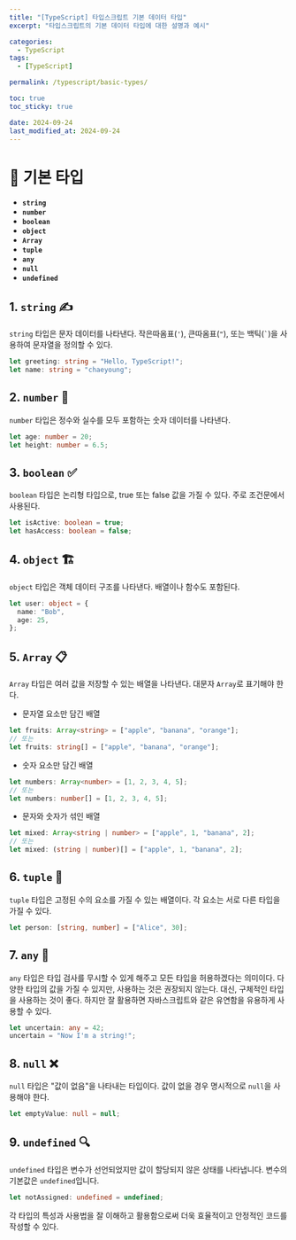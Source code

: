 ```yaml
---
title: "[TypeScript] 타입스크립트 기본 데이터 타입"
excerpt: "타입스크립트의 기본 데이터 타입에 대한 설명과 예시"

categories:
  - TypeScript
tags:
  - [TypeScript]

permalink: /typescript/basic-types/

toc: true
toc_sticky: true

date: 2024-09-24
last_modified_at: 2024-09-24
---
```


# 🧩 기본 타입

- **`string`**
- **`number`**
- **`boolean`**
- **`object`**
- **`Array`**
- **`tuple`**
- **`any`**
- **`null`**
- **`undefined`**

## 1. `string` ✍️

`string` 타입은 문자 데이터를 나타낸다. 작은따옴표(`'`), 큰따옴표(`"`), 또는 백틱(`` ` ``)을 사용하여 문자열을 정의할 수 있다.

```typescript
let greeting: string = "Hello, TypeScript!";
let name: string = "chaeyoung";
```

## 2. `number` 🔢

`number` 타입은 정수와 실수를 모두 포함하는 숫자 데이터를 나타낸다.

```typescript
let age: number = 20;
let height: number = 6.5;
```

## 3. `boolean` ✅

`boolean` 타입은 논리형 타입으로, true 또는 false 값을 가질 수 있다. 주로 조건문에서 사용된다.

```typescript
let isActive: boolean = true;
let hasAccess: boolean = false;
```

## 4. `object` 🏗️

`object` 타입은 객체 데이터 구조를 나타낸다. 배열이나 함수도 포함된다.

```typescript
let user: object = {
  name: "Bob",
  age: 25,
};
```

## 5. `Array` 📋

`Array` 타입은 여러 값을 저장할 수 있는 배열을 나타낸다. 대문자 `Array`로 표기해야 한다.

- 문자열 요소만 담긴 배열

```typescript
let fruits: Array<string> = ["apple", "banana", "orange"];
// 또는
let fruits: string[] = ["apple", "banana", "orange"];
```

- 숫자 요소만 담긴 배열

```typescript
let numbers: Array<number> = [1, 2, 3, 4, 5];
// 또는
let numbers: number[] = [1, 2, 3, 4, 5];
```

- 문자와 숫자가 섞인 배열

```typescript
let mixed: Array<string | number> = ["apple", 1, "banana", 2];
// 또는
let mixed: (string | number)[] = ["apple", 1, "banana", 2];
```

## 6. `tuple` 📏

`tuple` 타입은 고정된 수의 요소를 가질 수 있는 배열이다. 각 요소는 서로 다른 타입을 가질 수 있다.

```typescript
let person: [string, number] = ["Alice", 30];
```

## 7. `any` 🔄

`any` 타입은 타입 검사를 무시할 수 있게 해주고 모든 타입을 허용하겠다는 의미이다. 다양한 타입의 값을 가질 수 있지만, 사용하는 것은 권장되지 않는다. 대신, 구체적인 타입을 사용하는 것이 좋다. 하지만 잘 활용하면 자바스크립트와 같은 유연함을 유용하게 사용할 수 있다.

```typescript
let uncertain: any = 42;
uncertain = "Now I'm a string!";
```

## 8. `null` ❌

`null` 타입은 "값이 없음"을 나타내는 타입이다. 값이 없을 경우 명시적으로 `null`을 사용해야 한다.

```typescript
let emptyValue: null = null;
```

## 9. `undefined` 🔍

`undefined` 타입은 변수가 선언되었지만 값이 할당되지 않은 상태를 나타냅니다. 변수의 기본값은 `undefined`입니다.

```typescript
let notAssigned: undefined = undefined;
```

각 타입의 특성과 사용법을 잘 이해하고 활용함으로써 더욱 효율적이고 안정적인 코드를 작성할 수 있다.
